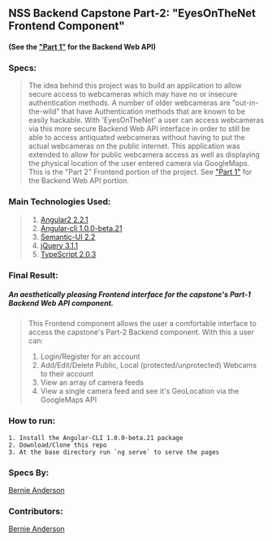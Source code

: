 ## NSS Backend Capstone Part-2: "EyesOnTheNet Frontend Component"
#### (See the <a href="https://github.com/bernardanderson/EyesOnTheNet_Backend_NSS_BackendCapstone">"Part 1"</a> for the Backend Web API)
 

### Specs:
> The idea behind this project was to build an application to allow secure access to webcameras which may have no or insecure authentication methods. A number of older webcameras are "out-in-the-wild" that have Authentication methods that are known to be easily hackable.  With 'EyesOnTheNet' a user can access webcameras via this more secure Backend Web API interface in order to still be able to access antiquated webcameras without having to put the actual webcameras on the public internet. This application was extended to allow for public webcamera access as well as displaying the physical location of the user entered camera via GoogleMaps. 
> This is the "Part 2" Frontend portion of the project. See <a href="https://github.com/bernardanderson/EyesOnTheNet_Backend_NSS_BackendCapstone">"Part 1"</a> for the Backend Web API portion.


### Main Technologies Used:
> 1. [Angular2 2.2.1](https://angular.io/)  
> 1. [Angular-cli 1.0.0-beta.21](https://github.com/angular/angular-cli)  
> 1. [Semantic-UI 2.2](http://semantic-ui.com/)
> 1. [jQuery 3.1.1](https://jquery.com/)  
> 1. [TypeScript 2.0.3](https://www.typescriptlang.org/)   


### Final Result:
##### An aesthetically pleasing Frontend interface for the capstone's Part-1 Backend Web API component.

> This Frontend component allows the user a comfortable interface to access the capstone's Part-2 Backend component.
> With this a user can:  
> 1. Login/Register for an account  
> 2. Add/Edit/Delete Public, Local (protected/unprotected) Webcams to their account  
> 3. View an array of camera feeds  
> 4. View a single camera feed and see it's GeoLocation via the GoogleMaps API   

### How to run:
```
1. Install the Angular-CLI 1.0.0-beta.21 package
2. Download/Clone this repo  
3. At the base directory run `ng serve` to serve the pages  
```

### Specs By:
[Bernie Anderson](https://github.com/bernardanderson) 

### Contributors:
[Bernie Anderson](https://github.com/bernardanderson) 
